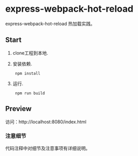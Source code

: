 # express-webpack-hot-reload
express-webpack-hot-reload 热加载实践。


## Start

1. clone工程到本地.

2. 安装依赖.

        npm install

3. 运行.

        npm run build

## Preview

访问：http://localhost:8080/index.html

### 注意细节

代码注释中对细节及注意事项有详细说明。
